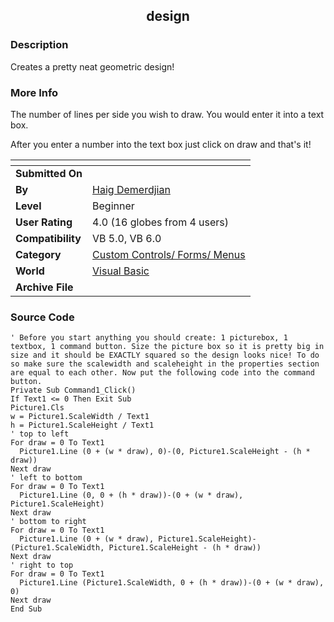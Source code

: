 ﻿<div align="center">

## design


</div>

### Description

Creates a pretty neat geometric design!
 
### More Info
 
The number of lines per side you wish to draw. You would enter it into a text box.

After you enter a number into the text box just click on draw and that's it!


<span>             |<span>
---                |---
**Submitted On**   |
**By**             |[Haig Demerdjian](https://github.com/Planet-Source-Code/PSCIndex/blob/master/ByAuthor/haig-demerdjian.md)
**Level**          |Beginner
**User Rating**    |4.0 (16 globes from 4 users)
**Compatibility**  |VB 5\.0, VB 6\.0
**Category**       |[Custom Controls/ Forms/  Menus](https://github.com/Planet-Source-Code/PSCIndex/blob/master/ByCategory/custom-controls-forms-menus__1-4.md)
**World**          |[Visual Basic](https://github.com/Planet-Source-Code/PSCIndex/blob/master/ByWorld/visual-basic.md)
**Archive File**   |[](https://github.com/Planet-Source-Code/haig-demerdjian-design__1-6264/archive/master.zip)





### Source Code

```
' Before you start anything you should create: 1 picturebox, 1 textbox, 1 command button. Size the picture box so it is pretty big in size and it should be EXACTLY squared so the design looks nice! To do so make sure the scalewidth and scaleheight in the properties section are equal to each other. Now put the following code into the command button.
Private Sub Command1_Click()
If Text1 <= 0 Then Exit Sub
Picture1.Cls
w = Picture1.ScaleWidth / Text1
h = Picture1.ScaleHeight / Text1
' top to left
For draw = 0 To Text1
  Picture1.Line (0 + (w * draw), 0)-(0, Picture1.ScaleHeight - (h * draw))
Next draw
' left to bottom
For draw = 0 To Text1
  Picture1.Line (0, 0 + (h * draw))-(0 + (w * draw), Picture1.ScaleHeight)
Next draw
' bottom to right
For draw = 0 To Text1
  Picture1.Line (0 + (w * draw), Picture1.ScaleHeight)-(Picture1.ScaleWidth, Picture1.ScaleHeight - (h * draw))
Next draw
' right to top
For draw = 0 To Text1
  Picture1.Line (Picture1.ScaleWidth, 0 + (h * draw))-(0 + (w * draw), 0)
Next draw
End Sub
```

